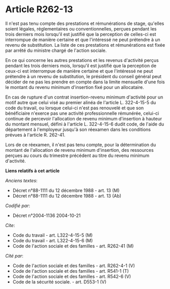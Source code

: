 # Article R262-13

Il n'est pas tenu compte des prestations et rémunérations de stage, qu'elles soient légales, réglementaires ou
conventionnelles, perçues pendant les trois derniers mois lorsqu'il est justifié que la perception de celles-ci est
interrompue de manière certaine et que l'intéressé ne peut prétendre à un revenu de substitution. La liste de ces prestations
et rémunérations est fixée par arrêté du ministre chargé de l'action sociale.

En ce qui concerne les autres prestations et les revenus d'activité perçus pendant les trois derniers mois, lorsqu'il est
justifié que la perception de ceux-ci est interrompue de manière certaine et que l'intéressé ne peut prétendre à un revenu de
substitution, le président du conseil général peut décider de ne pas les prendre en compte dans la limite mensuelle d'une
fois le montant du revenu minimum d'insertion fixé pour un allocataire.

En cas de rupture d'un contrat insertion-revenu minimum d'activité pour un motif autre que celui visé au premier alinéa de
l'article L. 322-4-15-5 du code du travail, ou lorsque celui-ci n'est pas renouvelé et que son bénéficiaire n'exerce pas une
activité professionnelle rémunérée, celui-ci continue de percevoir l'allocation de revenu minimum d'insertion à hauteur du
montant mensuel, défini à l'article L. 322-4-15-6 dudit code, de l'aide du département à l'employeur jusqu'à son réexamen
dans les conditions prévues à l'article R. 262-41.

Lors de ce réexamen, il n'est pas tenu compte, pour la détermination du montant de l'allocation de revenu minimum
d'insertion, des ressources perçues au cours du trimestre précédent au titre du revenu minimum d'activité.

**Liens relatifs à cet article**

_Anciens textes_:

  - Décret n°88-1111 du 12 décembre 1988 - art. 13 (M)
  - Décret n°88-1111 du 12 décembre 1988 - art. 13 (Ab)

_Codifié par_:

  - Décret n°2004-1136 2004-10-21

_Cite_:

  - Code du travail - art. L322-4-15-5 (M)
  - Code du travail - art. L322-4-15-6 (M)
  - Code de l'action sociale et des familles - art. R262-41 (M)

_Cité par_:

  - Code de l'action sociale et des familles - art. R262-4-1 (V)
  - Code de l'action sociale et des familles - art. R541-1 (T)
  - Code de l'action sociale et des familles - art. R542-6 (V)
  - Code de la sécurité sociale. - art. D553-1 (V)
